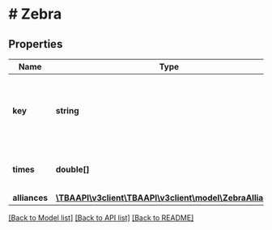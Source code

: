 # # Zebra

## Properties

Name | Type | Description | Notes
------------ | ------------- | ------------- | -------------
**key** | **string** | TBA match key with the format &#x60;yyyy[EVENT_CODE]_[COMP_LEVEL]m[MATCH_NUMBER]&#x60;, where &#x60;yyyy&#x60; is the year, and &#x60;EVENT_CODE&#x60; is the event code of the event, &#x60;COMP_LEVEL&#x60; is (qm, ef, qf, sf, f), and &#x60;MATCH_NUMBER&#x60; is the match number in the competition level. A set number may be appended to the competition level if more than one match in required per set. | 
**times** | **double[]** | A list of relative timestamps for each data point. Each timestamp will correspond to the X and Y value at the same index in a team xs and ys arrays. &#x60;times&#x60;, all teams &#x60;xs&#x60; and all teams &#x60;ys&#x60; are guarenteed to be the same length. | 
**alliances** | [**\TBAAPI\v3client\TBAAPI\v3client\model\ZebraAlliances**](ZebraAlliances.md) |  | 

[[Back to Model list]](../../README.md#documentation-for-models) [[Back to API list]](../../README.md#documentation-for-api-endpoints) [[Back to README]](../../README.md)



